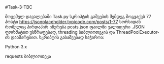 #Task-3-TBC

მოცემულ დავალებაში Task.py სკრიპტის გაშვების შემდეგ მოგვაქვს 77 პოსტი https://jsonplaceholder.typicode.com/posts/1-77 სორსიდან რომელიც პირდაპირ იწერება posts.json ფაილში ვალიდური .JSON ფორმატით უსწრაფესად, threading ბიბლიოთეკის და ThreadPoolExecutor-ის დახმარებით.
სკრიპტის გასაშვებად საჭიროა:

Python 3.x 

requests ბიბლიოთეკა
